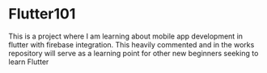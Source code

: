 # Flutter101
This is a project where I am learning about mobile app development in flutter with firebase integration. This heavily commented and in the works repository will serve as a learning point for other new beginners seeking to learn Flutter 
